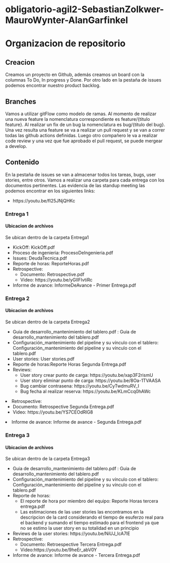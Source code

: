 # obligatorio-agil2-SebastianZolkwer-MauroWynter-AlanGarfinkel


# Organizacion de repositorio

## Creacion
Creamos un proyecto en Github, además creamos un board con la columnas To Do, In progress y Done.
Por otro lado en la pestaña de issues podemos encontrar nuestro product backlog.

## Branches
Vamos a utilizar gitFlow como modelo de ramas. Al momento de realizar una nueva feature la nomenclatura correspondiente es feature/{titulo feature}. Al realizar un fix de un bug la nomenclatura es bug/{titulo del bug}. Una vez resulta una feature se va a realizar un pull request y se van a correr todas las github actions definidas. Luego otro compañero le va a realizar code review y una vez que fue aprobado el pull request, se puede mergear a develop. 

## Contenido
En la pestaña de issues se van a almacenar todos los  tareas, bugs, user stories, entre otros.
Vamos a realizar una carpeta para cada entrega con los documentos pertinentes.
Las evidencia de las standup meeting las podemos encontrar en los siguientes links:
<ul> 
  <li> https://youtu.be/fI25JNjQHKc </li>
</ul>

### Entrega 1
#### Ubicacion de archivos
Se ubican dentro de la carpeta Entrega1
<ul>
  <li>KickOff: KickOff.pdf</li>
  <li>Proceso de ingenieria:  ProcesoDeIngenieria.pdf</li>
  <li>Issues: DeudaTecnica.pdf</li>
  <li>Reporte de horas: ReporteHoras.pdf</li>
  <li>Retrospective: 
    <ul>
      <li> Documento: Retrospective.pdf</li>
      <li> Video: https://youtu.be/yGlIFIvtiRc</li>
    </ul>
  <li> Informe de avance: InformeDeAvance - Primer Entrega.pdf</li>
</ul>

### Entrega 2
#### Ubicacion de archivos
Se ubican dentro de la carpeta Entrega2
<ul>
  <li>Guia de desarrollo_mantenimiento del tablero.pdf : Guia de desarrollo_mantenimiento del tablero.pdf</li>
  <li>Configuración_mantenimiento del pipeline y su vínculo con el tablero:  Configuración_mantenimiento del pipeline y su vínculo con el tablero.pdf</li>
  <li> User stories: User stories.pdf</li>
  <li>Reporte de horas:Reporte Horas Segunda Entrega.pdf</li>
  <li>Reviews: 
    <ul>
      <li> User story crear punto de carga: https://youtu.be/xap3F2rismU</li>
      <li> User story eliminar punto de carga: https://youtu.be/8Oa-1TVAASA</li>
      <li> Bug cambiar contrasena: https://youtu.be/CyTwdmuRV_I</li>
      <li> Bug fecha al realizar reserva: https://youtu.be/KLmCcq0hAWc</li>
    </ul>
  </ul>
  </li>
  <li>Retrospective: 
    <ul>
      <li> Documento: Retrospective Segunda Entrega.pdf</li>
      <li> Video: https://youtu.be/YS7CEOdRlG8</li>
    </ul> 
  </li>
  <li> Informe de avance: Informe de avance - Segunda Entrega.pdf</li>
</ul>

### Entrega 3
#### Ubicacion de archivos
Se ubican dentro de la carpeta Entrega3
<ul>
  <li>Guia de desarrollo_mantenimiento del tablero.pdf : Guia de desarrollo_mantenimiento del tablero.pdf</li>
  <li>Configuración_mantenimiento del pipeline y su vínculo con el tablero: Configuración_mantenimiento del pipeline y su vínculo con el tablero.pdf</li>
  <li>Reporte de horas:
    <ul> 
      <li> El reporte de hora por miembro del equipo: Reporte Horas tercera entrega.pdf</li>
      <li> Las estimaciones de las user stories las encontramos en la descripcion de la card considerando el tiempo de esuferzo real para el backend y sumando el tiempo estimado para el frontend ya que no se estimo la user story en su totalidad en un principio</li>
    </ul>
  </li>
  <li>Reviews de la user stories: https://youtu.be/NiUJ_lcA7lE </li>
  <li>Retrospective: 
    <ul>
      <li> Documento: Retroespective Tercera Entrega.pdf</li>
      <li> Video:https://youtu.be/9heEr_abV0Y</li>
    </ul> 
  </li>
  <li> Informe de avance: Informe de avance - Tercera Entrega.pdf</li>
</ul>
  



